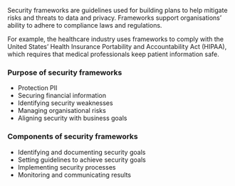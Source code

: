 Security frameworks are guidelines used for building plans to help mitigate risks and threats to data and privacy. Frameworks support organisations’ ability to adhere to compliance laws and regulations. 

For example, the healthcare industry uses frameworks to comply with the United States’ Health Insurance Portability and Accountability Act (HIPAA), which requires that medical professionals keep patient information safe. 
### Purpose of security frameworks

- Protection PII
- Securing financial information
- Identifying security weaknesses
- Managing organisational risks
- Aligning security with business goals

### Components of security frameworks

- Identifying and documenting security goals
- Setting guidelines to achieve security goals
- Implementing security processes
- Monitoring and communicating results

